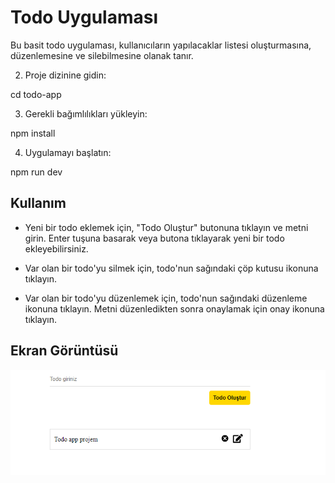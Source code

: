 # Todo Uygulaması

Bu basit todo uygulaması, kullanıcıların yapılacaklar listesi oluşturmasına, düzenlemesine ve silebilmesine olanak tanır.



2. Proje dizinine gidin:

cd todo-app

3. Gerekli bağımlılıkları yükleyin:

npm install

4. Uygulamayı başlatın:

npm run dev

## Kullanım

- Yeni bir todo eklemek için, "Todo Oluştur" butonuna tıklayın ve metni girin. Enter tuşuna basarak veya butona tıklayarak yeni bir todo ekleyebilirsiniz.

- Var olan bir todo'yu silmek için, todo'nun sağındaki çöp kutusu ikonuna tıklayın.

- Var olan bir todo'yu düzenlemek için, todo'nun sağındaki düzenleme ikonuna tıklayın. Metni düzenledikten sonra onaylamak için onay ikonuna tıklayın.


## Ekran Görüntüsü
![alt text](Screenshot.png)